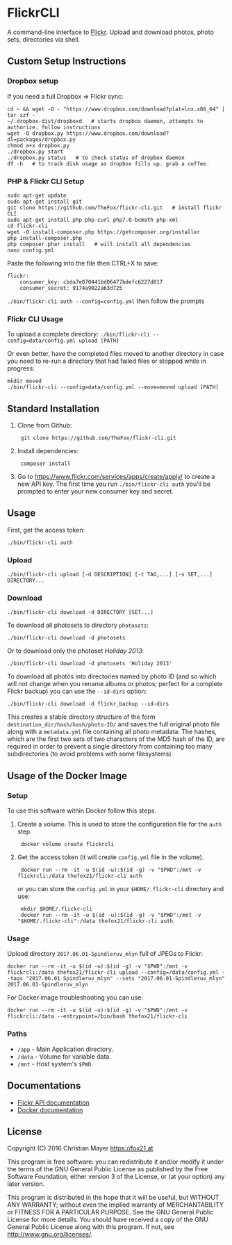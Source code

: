 # FlickrCLI

A command-line interface to [Flickr](https://www.flickr.com/). Upload and download photos, photo sets, directories via shell.

## Custom Setup Instructions 

### Dropbox setup 

If you need a full Dropbox => Flickr sync:

```
cd ~ && wget -O - "https://www.dropbox.com/download?plat=lnx.x86_64" | tar xzf -
~/.dropbox-dist/dropboxd   # starts dropbox daemon, attempts to authorize. follow instructions
wget -O dropbox.py https://www.dropbox.com/download?dl=packages/dropbox.py
chmod a+x dropbox.py
./dropbox.py start
./dropbox.py status   # to check status of dropbox daemon
df -h   # to track disk usage as dropbox fills up. grab a coffee.
```

### PHP & Flickr CLI Setup 

```
sudo apt-get update
sudo apt-get install git
git clone https://github.com/TheFox/flickr-cli.git   # install flickr CLI
sudo apt-get install php php-curl php7.0-bcmath php-xml
cd flickr-cli
wget -O install-composer.php https://getcomposer.org/installer
php install-composer.php
php composer.phar install   # will install all dependencies
nano config.yml 
```

Paste the following into the file then CTRL+X to save:

``` 
flickr:
    consumer_key: cbda7e070441bd06477bdefc6227d017
    consumer_secret: 9174a9022a63d725
```

`./bin/flickr-cli auth --config=config.yml` then follow the prompts

### Flickr CLI Usage

To upload a complete directory:
`./bin/flickr-cli --config=data/config.yml upload [PATH]`  

Or even better, have the completed files moved to another directory in case you need to re-run a directory that had failed files or stopped while in progress:

```
mkdir moved
./bin/flickr-cli --config=data/config.yml --move=moved upload [PATH]
```

## Standard Installation

1. Clone from Github:

		git clone https://github.com/TheFox/flickr-cli.git

2. Install dependencies:

		composer install

3. Go to <https://www.flickr.com/services/apps/create/apply/> to create a new API key.
The first time you run `./bin/flickr-cli auth` you'll be prompted to enter your new consumer key and secret.

## Usage

First, get the access token:

	./bin/flickr-cli auth

### Upload

	./bin/flickr-cli upload [-d DESCRIPTION] [-t TAG,...] [-s SET,...] DIRECTORY...

### Download

	./bin/flickr-cli download -d DIRECTORY [SET...]

To download all photosets to directory `photosets`:

	./bin/flickr-cli download -d photosets

Or to download only the photoset *Holiday 2013*:

	./bin/flickr-cli download -d photosets 'Holiday 2013'

To download all photos into directories named by photo ID
(and so which will not change when you rename albums or photos; perfect for a complete Flickr backup)
you can use the `--id-dirs` option:

	./bin/flickr-cli download -d flickr_backup --id-dirs

This creates a stable directory structure of the form `destination_dir/hash/hash/photo-ID/`
and saves the full original photo file along with a `metadata.yml` file containing all photo metadata.
The hashes, which are the first two sets of two characters of the MD5 hash of the ID,
are required in order to prevent a single directory from containing too many subdirectories
(to avoid problems with some filesystems).

## Usage of the Docker Image

### Setup

To use this software within Docker follow this steps.

1. Create a volume. This is used to store the configuration file for the `auth` step.

        docker volume create flickrcli

2. Get the access token (it will create `config.yml` file in the volume).

        docker run --rm -it -u $(id -u):$(id -g) -v "$PWD":/mnt -v flickrcli:/data thefox21/flickr-cli auth

   or you can store the `config.yml` in your `$HOME/.flickr-cli` directory and use:

        mkdir $HOME/.flickr-cli
        docker run --rm -it -u $(id -u):$(id -g) -v "$PWD":/mnt -v "$HOME/.flickr-cli":/data thefox21/flickr-cli auth

### Usage

Upload directory `2017.06.01-Spindleruv_mlyn` full of JPEGs to Flickr:

    docker run --rm -it -u $(id -u):$(id -g) -v "$PWD":/mnt -v flickrcli:/data thefox21/flickr-cli upload --config=/data/config.yml --tags "2017.06.01 Spindleruv_mlyn" --sets "2017.06.01-Spindleruv_mlyn" 2017.06.01-Spindleruv_mlyn

For Docker image troubleshooting you can use:

    docker run --rm -it -u $(id -u):$(id -g) -v "$PWD":/mnt -v flickrcli:/data --entrypoint=/bin/bash thefox21/flickr-cli

### Paths

- `/app` - Main Application directory.
- `/data` - Volume for variable data.
- `/mnt` - Host system's `$PWD`.

## Documentations

- [Flickr API documentation](http://www.flickr.com/services/api/)
- [Docker documentation](https://docs.docker.com/)

## License

Copyright (C) 2016 Christian Mayer <https://fox21.at>

This program is free software: you can redistribute it and/or modify it under the terms of the GNU General Public License as published by the Free Software Foundation, either version 3 of the License, or (at your option) any later version.

This program is distributed in the hope that it will be useful, but WITHOUT ANY WARRANTY; without even the implied warranty of MERCHANTABILITY or FITNESS FOR A PARTICULAR PURPOSE. See the GNU General Public License for more details. You should have received a copy of the GNU General Public License along with this program. If not, see <http://www.gnu.org/licenses/>.
